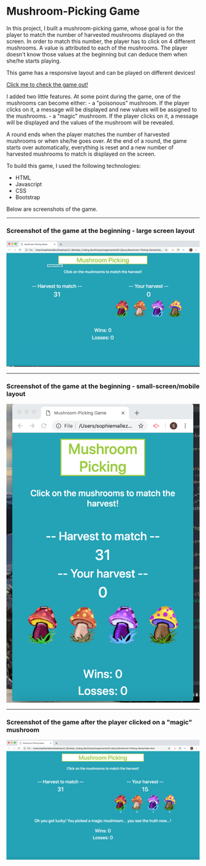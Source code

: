 # Mushroom-Picking Game

In this project, I built a mushroom-picking game, whose goal is for the player to match the number of harvested mushrooms displayed on the screen. In order to match this number, the player has to click on 4 different mushrooms. A value is attributed to each of the mushrooms. The player doesn't know those values at the beginning but can deduce them when she/he starts playing.

This game has a responsive layout and can be played on different devices!

[Click me to check the game out!](https://sophm.github.io/Mushroom-Picking-Game/)

I added two little features. At some point during the game, one of the mushrooms can become either:
    - a "poisonous" mushroom. If the player clicks on it, a message will be displayed and new values will be assigned to the mushrooms.
    - a "magic" mushroom. If the player clicks on it, a message will be displayed and the values of the mushroom will be revealed.

A round ends when the player matches the number of harvested mushrooms or when she/he goes over. At the end of a round, the game starts over automatically, everything is reset and a new number of harvested mushrooms to match is displayed on the screen.

To build this game, I used the following technologies:
- HTML
- Javascript
- CSS
- Bootstrap

Below are screenshots of the game.

---

### Screenshot of the game at the beginning - large screen layout

![Screenshot of the game at the beginning - large screen layout](https://github.com/SophM/Mushroom-Picking-Game/blob/master/assets/screenshots_for_readme/screenshot-beginning-large-screen.png?raw=true)

---

### Screenshot of the game at the beginning - small-screen/mobile layout

![Screenshot of the game at the beginning - small-screen/mobile layout](https://github.com/SophM/Mushroom-Picking-Game/blob/master/assets/screenshots_for_readme/screenshot-beginnin-small-mobile-screen.png?raw=true)

---

### Screenshot of the game after the player clicked on a "magic" mushroom

![Screenshot of the game after the player clicked on a "magic" mushroom](https://github.com/SophM/Mushroom-Picking-Game/blob/master/assets/screenshots_for_readme/screenshot-magic-mushroom.png?raw=true)